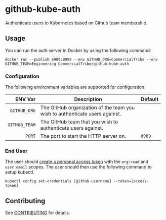 # github-kube-auth
Authenticate users to Kubernetes based on Github team membership.

## Usage
You can run the auth server in Docker by using the following command:

```
docker run --publish 8989:8989 --env GITHUB_ORG=CommercialTribe --env GITHUB_TEAM=Engineering CommercialTribe/github-kube-auth
```

### Configuration

The following environment variables are supported for configuration:

ENV Var | Description | Default
---:|---|---
`GITHUB_ORG`  | The GitHub organization of the team you wish to authenticate users against.
`GITHUB_TEAM` | The GitHub team that you wish to authenticate users against.
`PORT`        | The port to start the HTTP server on. | `8989`

### End User
The user should [create a personal access token](https://help.github.com/articles/creating-an-access-token-for-command-line-use) with the `org:read` and `user:email` scopes. The user should then use the following command to setup kubectl.

```
kubectl config set-credentials [github-username] --token=[access-token]
```

## Contributing

See [CONTRIBUTING](CONTRIBUTING.md) for details.
